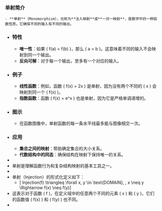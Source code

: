 ### 单射简介
	- **单射**（Monomorphism），也称为**注入映射**或**一对一映射**，是数学中的一种函数性质。它确保不同的输入有不同的输出。
- ### 特性
	- **唯一性**：如果 \( f(a) = f(b) \)，那么 \( a = b \)。这意味着不同的输入不会映射到同一个输出。
	- **反向可解**：对于每一个输出，至多有一个对应的输入。
- ### 例子
	- **线性函数**：例如，函数 \( f(x) = 2x \) 是单射，因为没有两个不同的 \( x \) 会映射到同一个 \( f(x) \)。
	- **指数函数**：函数 \( f(x) = e^x \) 也是单射，因为它是严格单调递增的。
- ### 图示
	- 在函数图像中，单射函数的每一条水平线最多能与图像相交一次。
- ### 应用
	- **集合之间的映射**：帮助确定集合的大小关系。
	- **代数结构中的同态**：确保结构在映射下保持唯一的关系。
-
- 单射是理解函数行为和复杂结构映射的基本工具之一。
-
- 单射（Injection）的形式化定义如下：
	- \[ Injection(f) \triangleq \forall x, y \in \text{DOMAIN}, \, x \neq y \Rightarrow f(x) \neq f(y)\]
- 这表示对于函数 \( f \)，在定义域中的任意两个不同的元素 \( x \) 和 \( y \)，它们的函数值 \( f(x) \) 和 \( f(y) \) 也不同。
-